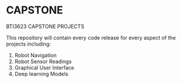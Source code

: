 # CAPSTONE
BTI3623 CAPSTONE PROJECTS

This repository will contain every code release for every aspect of the projects including:

1. Robot Navigation
2. Robot Sensor Readings
3. Graphical User Interface
4. Deep learning Models
